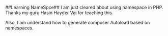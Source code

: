 ##Learning NameSpce##
I am just cleared about using namespace in PHP. Thanks my guru Hasin Hayder Vai for teaching this.

Also, I am understand how to generate composer Autoload based on namespaces.